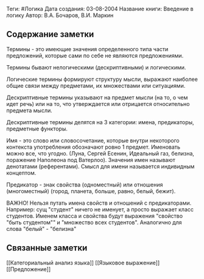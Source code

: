 Теги: #Логика
Дата создания: 03-08-2004
Название книги: Введение в логику
Автор: В.А. Бочаров, В.И. Маркин
## Содержание заметки
Термины - это имеющие значения определенного типа части предложений, которые сами по себе не являются предложениями.

Термины бывают нелогическими (дескриптивными) и логическими.

Логические термины формируют структуру мысли, выражают наиболее общие связи между предметами, их множествами или ситуациями.

Дескриптивные термины указывают на предмет мысли (на то, о чем идет речь) или на то, что утверждается или отрицается относительно предмета мысли.

Дескриптивные термины делятся на 3 категории: имена, предикаторы, предметные функторы. 

Имя - это слово или словосочетание, которые внутри некоторого контекста употребления обозначают ровно 1 предмет. Именовать можно все, что угодно. (Луна, Сергей Есенин, Идеальный газ, белизна, поражение Наполеона под Ватерлоо). Значения имен называют денотатами (референтами). Смысл для имени называется индивидным концептом.

Предикатор - знак свойства (одноместный) или отношения (многоместный) (город, планета, больше, равно, белый, бежит).

ВАЖНО! Нельзя путать имена свойств и отношений с предикаторами.
Например: сущ "студент" ничего не именует, а просто выражает класс студентов. Именем класса и свойства будут выражения "свойство "быть студентом"" и "множество всех студентов". Аналогично для слова "белый" - "белизна"



## Связанные заметки
[[Категориальный анализ языка]]
[[Языковое выражение]]
[[Предложение]]